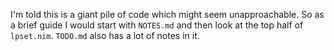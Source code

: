 I'm told this is a giant pile of code which might seem unapproachable.  So as
a brief guide I would start with `NOTES.md` and then look at the top half of
`lpset.nim`.  `TODO.md` also has a lot of notes in it.

